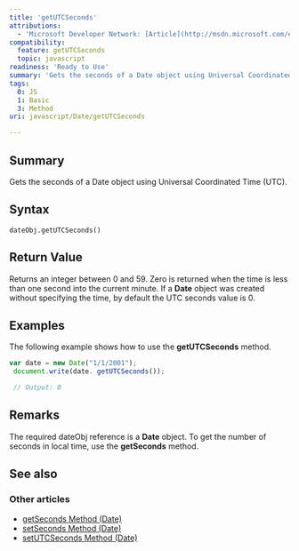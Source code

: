 ```yaml
---
title: 'getUTCSeconds'
attributions:
  - 'Microsoft Developer Network: [Article](http://msdn.microsoft.com/en-us/library/ie/4y0y6x01(v=vs.94).aspx)'
compatibility:
  feature: getUTCSeconds
  topic: javascript
readiness: 'Ready to Use'
summary: 'Gets the seconds of a Date object using Universal Coordinated Time (UTC).'
tags:
  0: JS
  1: Basic
  3: Method
uri: javascript/Date/getUTCSeconds

---
```

## Summary

Gets the seconds of a Date object using Universal Coordinated Time (UTC).

## Syntax

    dateObj.getUTCSeconds()

## Return Value

Returns an integer between 0 and 59. Zero is returned when the time is less than one second into the current minute. If a **Date** object was created without specifying the time, by default the UTC seconds value is 0.

## Examples

The following example shows how to use the **getUTCSeconds** method.

``` js
var date = new Date("1/1/2001");
 document.write(date. getUTCSeconds());

 // Output: 0
```

## Remarks

The required dateObj reference is a **Date** object. To get the number of seconds in local time, use the **getSeconds** method.

## See also

### Other articles

-   [getSeconds Method (Date)](/javascript/Date/getSeconds)
-   [setSeconds Method (Date)](/javascript/Date/setSeconds)
-   [setUTCSeconds Method (Date)](/javascript/Date/setUTCSeconds)

